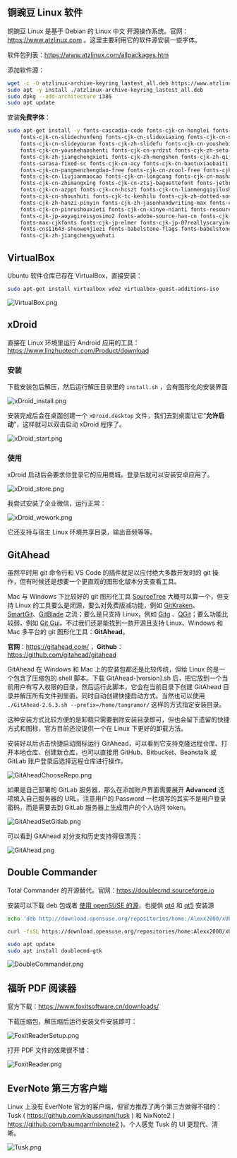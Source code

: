 

## 铜豌豆 Linux 软件

铜豌豆 Linux 是基于 Debian 的 Linux 中文 开源操作系统。官网：https://www.atzlinux.com 。这里主要利用它的软件源安装一些字体。

软件包列表：https://www.atzlinux.com/allpackages.htm

添加软件源：

```bash
wget -c -O atzlinux-archive-keyring_lastest_all.deb https://www.atzlinux.com/atzlinux/pool/main/a/atzlinux-archive-keyring/atzlinux-archive-keyring_lastest_all.deb
sudo apt -y install ./atzlinux-archive-keyring_lastest_all.deb
sudo dpkg --add-architecture i386
sudo apt update
```

安装**免费字体**：

```bash
sudo apt-get install -y fonts-cascadia-code fonts-cjk-cn-honglei fonts-cjk-cn-jiangxizhuokai \
	fonts-cjk-cn-slidechunfeng fonts-cjk-cn-slidexiaxing fonts-cjk-cn-slideqiuhong \
	fonts-cjk-cn-slideyouran fonts-cjk-zh-slidefu fonts-cjk-cn-youshebiaotihei \
	fonts-cjk-cn-youshehaoshenti fonts-cjk-cn-yrdzst fonts-cjk-zh-seto-xiaolai fonts-cjk-zh-iming \
	fonts-cjk-zh-jiangchengxieti fonts-cjk-zh-mengshen fonts-cjk-zh-qiji fonts-cjk-zh-yozai \
	fonts-sarasa-fixed-sc fonts-cjk-cn-acy fonts-cjk-cn-baotuxiaobaiti fonts-cjk-cn-huxiaobo-free \
	fonts-cjk-cn-pangmenzhengdao-free fonts-cjk-cn-zcool-free fonts-cjk-cn-sucaijishi-free \
	fonts-cjk-cn-liujianmaocao fonts-cjk-cn-longcang fonts-cjk-cn-mashanzheng \
	fonts-cjk-cn-zhimangxing fonts-cjk-cn-ztsj-baguettefont fonts-jetbrains-mono \
	fonts-cjk-cn-azppt fonts-cjk-cn-hcszt fonts-cjk-cn-lianmengqiyilushuaizhengruiheiti \
	fonts-cjk-cn-shoushuti fonts-cjk-tc-keshilu fonts-cjk-zh-dotted-songti \
	fonts-cjk-zh-hanzi-pinyin fonts-cjk-zh-jasonhandwriting-max fonts-cjk-cn-muyao-free \
	fonts-cjk-cn-pinrushouxieti fonts-cjk-cn-xinye-nianti fonts-resource-han-rounded-cn \
	fonts-cjk-jp-aoyagireisyosimo2 fonts-adobe-source-han-cn fonts-cjk-tc-jasonhandwriting4 \
	fonts-max-cjkfonts fonts-cjk-jp-elmer fonts-cjk-jp-07reallyscaryinchotai \
	fonts-cns11643-shuowenjiezi fonts-babelstone-flags fonts-babelstone-xiangqi \
	fonts-cjk-zh-jiangchengyuehuti
```





## VirtualBox

Ubuntu 软件仓库已存在 VirtualBox，直接安装：

```bash
sudo apt-get install virtualbox vde2 virtualbox-guest-additions-iso
```


![VirtualBox.png](./images/VirtualBox.png)



## xDroid

直接在 Linux 环境里运行 Android 应用的工具：https://www.linzhuotech.com/Product/download

### 安装

下载安装包后解压，然后运行解压目录里的 `install.sh` ，会有图形化的安装界面


![xDroid_install.png](./images/xDroid_install.png)


安装完成后会在桌面创建一个 `xDroid.desktop` 文件，我们去到桌面让它“**允许启动**”，这样就可以双击启动 xDroid 程序了。


![xDroid_start.png](./images/xDroid_start.png)


### 使用

xDroid 启动后会要求你登录它的应用商城。登录后就可以安装安卓应用了。


![xDroid_store.png](./images/xDroid_store.png)

我尝试安装了企业微信，运行正常：


![xDroid_wework.png](./images/xDroid_wework.png)



它还支持与宿主 Linux 环境共享目录，输出音频等等。



## GitAhead

虽然平时用 git 命令行和 VS Code 的插件就足以应付绝大多数开发时的 git 操作，但有时候还是想要一个更直观的图形化版本分支查看工具。

Mac 与 Windows 下比较好的 git 图形化工具 [SourceTree](https://www.sourcetreeapp.com/) 大概可以算一个，但支持 Linux 的工具要么是闭源，要么对免费版减功能，例如 [GitKraken](https://www.gitkraken.com/download)、 [SmartGit](https://www.syntevo.com/smartgit/download/)、[GitBlade](https://gitblade.com/) 之流；要么是只支持 Linux，例如 [Gitg](https://git-scm.com/downloads) 、[QGit](https://sourceforge.net/projects/qgit/)；要么功能比较弱，例如 [Git Gui](https://mirrors.edge.kernel.org/pub/software/scm/git/docs/git-gui.html)。不过我们还是能找到一款开源且支持 Linux、Windows 和 Mac 多平台的 git 图形化工具：**GitAhead**。

**官网**：https://gitahead.com/ ，**Github**：https://github.com/gitahead/gitahead

GitAhead 在 Windows 和 Mac 上的安装包都还是比较传统，但给 Linux 的是一个包含了压缩包的 shell 脚本。下载 GitAhead-[version].sh 后，把它放到一个当前用户有写入权限的目录，然后运行此脚本，它会在当前目录下创建 GitAhead 目录并解压所有文件到里面，同时自动创建快捷启动方式。当然也可以使用 `./GitAhead-2.6.3.sh --prefix=/home/tangramor/` 这样的方式指定安装目录。

这种安装方式比较方便的是卸载只需要删除安装目录即可，但也会留下遗留的快捷方式和图标，官方目前还没提供一个在 Linux 下更好的卸载方法。

安装好以后点击快捷启动图标运行 GitAhead，可以看到它支持克隆远程仓库、打开本地仓库、创建新仓库，也可以直接用 GitHub、Bitbucket、Beanstalk 或 GitLab 账户登录后选择远程仓库进行操作。


![GitAheadChooseRepo.png](./images/GitAheadChooseRepo.png)



如果是自己部署的 GitLab 服务器，那么在添加账户界面需要展开 **Advanced** 选项填入自己服务器的 URL。注意用户的 Password 一栏填写的其实不是用户登录密码，而是需要去到 GitLab 服务器上生成用户的个人访问 token。

![GitAheadSetGitlab.png](./images/GitAheadSetGitlab.png)



可以看到 GitAhead 对分支和历史支持得很漂亮：

![GitAhead.png](./images/GitAhead.png)



## Double Commander

Total Commander 的开源替代。官网：https://doublecmd.sourceforge.io 

安装可以下载 deb 包或者 [使用 openSUSE 的源](https://software.opensuse.org/download.html?project=home%3AAlexx2000&package=doublecmd-gtk)，也提供 [qt4](https://software.opensuse.org/download.html?project=home%3AAlexx2000&package=doublecmd-qt4) 和 [qt5](https://software.opensuse.org/download.html?project=home%3AAlexx2000&package=doublecmd-qt5) 安装源

```bash
echo 'deb http://download.opensuse.org/repositories/home:/Alexx2000/xUbuntu_20.04/ /' | sudo tee /etc/apt/sources.list.d/home:Alexx2000.list

curl -fsSL https://download.opensuse.org/repositories/home:Alexx2000/xUbuntu_20.04/Release.key | gpg --dearmor | sudo tee /etc/apt/trusted.gpg.d/home_Alexx2000.gpg > /dev/null

sudo apt update
sudo apt install doublecmd-gtk
```

![DoubleCommander.png](./images/DoubleCommander.png)





## 福昕 PDF 阅读器

官方下载：https://www.foxitsoftware.cn/downloads/

下载压缩包，解压缩后运行安装文件安装即可：

![FoxitReaderSetup.png](./images/FoxitReaderSetup.png)

打开 PDF 文件的效果很不错：

![FoxitReader.png](./images/FoxitReader.png)



## EverNote 第三方客户端

Linux 上没有 EverNote 官方的客户端，但官方推荐了两个第三方做得不错的：Tusk ( https://github.com/klaussinani/tusk ) 和 NixNote2 ( https://github.com/baumgarr/nixnote2 )。个人感觉 Tusk 的 UI 更现代、清晰。


![Tusk.png](./images/Tusk.png)